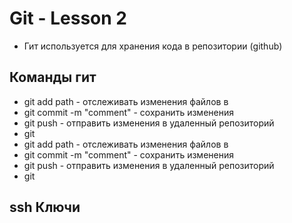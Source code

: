 # Git - Lesson 2 
- Гит используется для хранения кода в репозитории (github)
## Команды гит
- git add path - отслеживать изменения файлов в 
- git commit -m "comment" - сохранить изменения 
- git push - отправить изменения в удаленный репозиторий
- git 
- git add path - отслеживать изменения файлов в 
- git commit -m "comment" - сохранить изменения 
- git push - отправить изменения в удаленный репозиторий
- git 
## ssh Ключи